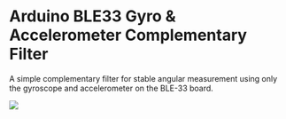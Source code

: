 # Arduino BLE33 Gyro & Accelerometer Complementary Filter

A simple complementary filter for stable angular measurement using only the gyroscope and accelerometer on the BLE-33 board. 

![](https://github.com/laode-haeba/-SemPrj-BLE33_Sense_DigitalFilter/blob/main/Filter_Blockschaltbild.jpg?raw=true)
